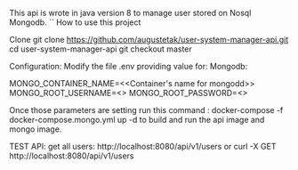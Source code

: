 This api is wrote in java version 8 to manage user stored on Nosql Mongodb.
``
How to use this project

Clone
git clone https://github.com/augustetak/user-system-manager-api.git
cd user-system-manager-api
git checkout master

Configuration:
Modify the file .env providing value for:
Mongodb:

MONGO_CONTAINER_NAME=<<Container's name for mongodd>>
MONGO_ROOT_USERNAME=<<Username>>
MONGO_ROOT_PASSWORD=<<Password>>

Once those parameters are setting run this command :
docker-compose -f docker-compose.mongo.yml up -d
to build and run the api image and mongo image.

TEST API:
get all users:
http://localhost:8080/api/v1/users
or
curl -X GET \
  http://localhost:8080/api/v1/users
